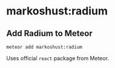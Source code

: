 # markoshust:radium

## Add Radium to Meteor

    meteor add markoshust:radium

Uses official `react` package from Meteor.

